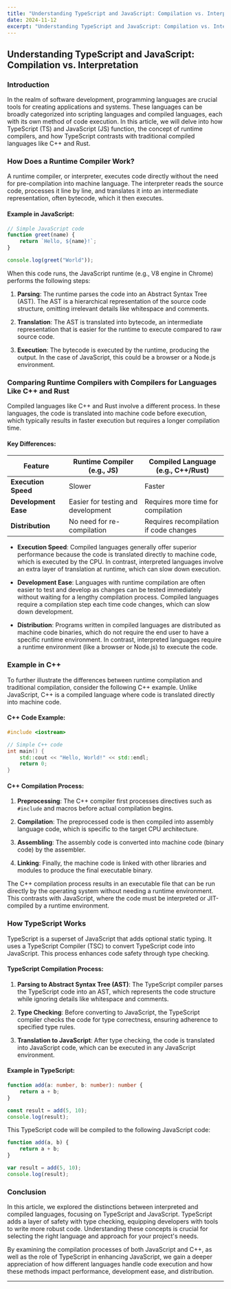 ```yaml
---
title: "Understanding TypeScript and JavaScript: Compilation vs. Interpretation"
date: 2024-11-12
excerpt: "Understanding TypeScript and JavaScript: Compilation vs. Interpretation"
---
```


## Understanding TypeScript and JavaScript: Compilation vs. Interpretation

### Introduction

In the realm of software development, programming languages are crucial tools for creating applications and systems. These languages can be broadly categorized into scripting languages and compiled languages, each with its own method of code execution. In this article, we will delve into how TypeScript (TS) and JavaScript (JS) function, the concept of runtime compilers, and how TypeScript contrasts with traditional compiled languages like C++ and Rust.

### How Does a Runtime Compiler Work?

A runtime compiler, or interpreter, executes code directly without the need for pre-compilation into machine language. The interpreter reads the source code, processes it line by line, and translates it into an intermediate representation, often bytecode, which it then executes.

#### Example in JavaScript:

```javascript
// Simple JavaScript code
function greet(name) {
    return `Hello, ${name}!`;
}

console.log(greet("World"));
```

When this code runs, the JavaScript runtime (e.g., V8 engine in Chrome) performs the following steps:

1. **Parsing**: The runtime parses the code into an Abstract Syntax Tree (AST). The AST is a hierarchical representation of the source code structure, omitting irrelevant details like whitespace and comments.

2. **Translation**: The AST is translated into bytecode, an intermediate representation that is easier for the runtime to execute compared to raw source code.

3. **Execution**: The bytecode is executed by the runtime, producing the output. In the case of JavaScript, this could be a browser or a Node.js environment.

### Comparing Runtime Compilers with Compilers for Languages Like C++ and Rust

Compiled languages like C++ and Rust involve a different process. In these languages, the code is translated into machine code before execution, which typically results in faster execution but requires a longer compilation time.

#### Key Differences:

| **Feature**            | **Runtime Compiler** (e.g., JS)  | **Compiled Language** (e.g., C++/Rust) |
|------------------------|----------------------------------|----------------------------------------|
| **Execution Speed**    | Slower                           | Faster                                 |
| **Development Ease**   | Easier for testing and development | Requires more time for compilation     |
| **Distribution**       | No need for re-compilation        | Requires recompilation if code changes |

- **Execution Speed**: Compiled languages generally offer superior performance because the code is translated directly to machine code, which is executed by the CPU. In contrast, interpreted languages involve an extra layer of translation at runtime, which can slow down execution.

- **Development Ease**: Languages with runtime compilation are often easier to test and develop as changes can be tested immediately without waiting for a lengthy compilation process. Compiled languages require a compilation step each time code changes, which can slow down development.

- **Distribution**: Programs written in compiled languages are distributed as machine code binaries, which do not require the end user to have a specific runtime environment. In contrast, interpreted languages require a runtime environment (like a browser or Node.js) to execute the code.

### Example in C++

To further illustrate the differences between runtime compilation and traditional compilation, consider the following C++ example. Unlike JavaScript, C++ is a compiled language where code is translated directly into machine code.

#### C++ Code Example:

```cpp
#include <iostream>

// Simple C++ code
int main() {
    std::cout << "Hello, World!" << std::endl;
    return 0;
}
```

#### C++ Compilation Process:

1. **Preprocessing**: The C++ compiler first processes directives such as `#include` and macros before actual compilation begins.

2. **Compilation**: The preprocessed code is then compiled into assembly language code, which is specific to the target CPU architecture.

3. **Assembling**: The assembly code is converted into machine code (binary code) by the assembler.

4. **Linking**: Finally, the machine code is linked with other libraries and modules to produce the final executable binary.

The C++ compilation process results in an executable file that can be run directly by the operating system without needing a runtime environment. This contrasts with JavaScript, where the code must be interpreted or JIT-compiled by a runtime environment.

### How TypeScript Works

TypeScript is a superset of JavaScript that adds optional static typing. It uses a TypeScript Compiler (TSC) to convert TypeScript code into JavaScript. This process enhances code safety through type checking.

#### TypeScript Compilation Process:

1. **Parsing to Abstract Syntax Tree (AST)**: The TypeScript compiler parses the TypeScript code into an AST, which represents the code structure while ignoring details like whitespace and comments.

2. **Type Checking**: Before converting to JavaScript, the TypeScript compiler checks the code for type correctness, ensuring adherence to specified type rules.

3. **Translation to JavaScript**: After type checking, the code is translated into JavaScript code, which can be executed in any JavaScript environment.

#### Example in TypeScript:

```typescript
function add(a: number, b: number): number {
    return a + b;
}

const result = add(5, 10);
console.log(result);
```

This TypeScript code will be compiled to the following JavaScript code:

```javascript
function add(a, b) {
    return a + b;
}

var result = add(5, 10);
console.log(result);
```

### Conclusion

In this article, we explored the distinctions between interpreted and compiled languages, focusing on TypeScript and JavaScript. TypeScript adds a layer of safety with type checking, equipping developers with tools to write more robust code. Understanding these concepts is crucial for selecting the right language and approach for your project's needs.

By examining the compilation processes of both JavaScript and C++, as well as the role of TypeScript in enhancing JavaScript, we gain a deeper appreciation of how different languages handle code execution and how these methods impact performance, development ease, and distribution.

---
```
